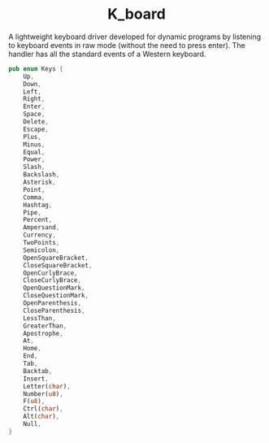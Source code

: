 <div align="center">

# K_board

</div>

A lightweight keyboard driver developed for dynamic programs by listening to keyboard events in raw mode (without the need to press enter). The handler has all the standard events of a Western keyboard.

```rust
pub enum Keys {
    Up,
    Down,
    Left,
    Right,
    Enter,
    Space,
    Delete,
    Escape,
    Plus,
    Minus,
    Equal,
    Power,
    Slash,
    Backslash,
    Asterisk,
    Point,
    Comma,
    Hashtag,
    Pipe,
    Percent,
    Ampersand,
    Currency,
    TwoPoints,
    Semicolon,
    OpenSquareBracket,
    CloseSquareBracket,
    OpenCurlyBrace,
    CloseCurlyBrace,
    OpenQuestionMark,
    CloseQuestionMark,
    OpenParenthesis,
    CloseParenthesis,
    LessThan,
    GreaterThan,
    Apostrophe,
    At,
    Home,
    End,
    Tab,
    Backtab,
    Insert,
    Letter(char),
    Number(u8),
    F(u8),
    Ctrl(char),
    Alt(char),
    Null,
}
```
